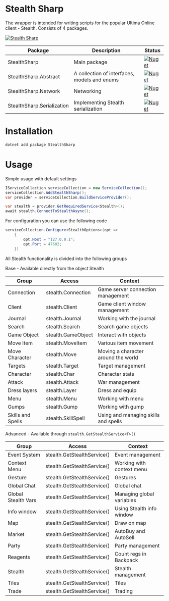 # Stealth Sharp

The wrapper is intended for writing scripts for the popular Ultima Online client - Stealth. Consists of 4 packages.

[![Stealth Sharp](https://github.com/Maxwellwr/StealthSharp/actions/workflows/nuget.yml/badge.svg)](https://github.com/Maxwellwr/StealthSharp/actions/workflows/nuget.yml)

| Package | Description | Status |
| ------ | ------ | ------ |
| StealthSharp | Main package | [![Nuget](https://img.shields.io/nuget/v/StealthSharp?style=plastic)](https://www.nuget.org/packages/StealthSharp/) |
| StealthSharp.Abstract | A collection of interfaces, models and enums | [![Nuget](https://img.shields.io/nuget/v/StealthSharp.Abstract?style=plastic)](https://www.nuget.org/packages/StealthSharp.Abstract/) |
| StealthSharp.Network | Networking | [![Nuget](https://img.shields.io/nuget/v/StealthSharp.Network?style=plastic)](https://www.nuget.org/packages/StealthSharp.Network/) |
| StealthSharp.Serialization | Implementing Stealth serialization | [![Nuget](https://img.shields.io/nuget/v/StealthSharp.Serialization?style=plastic)](https://www.nuget.org/packages/StealthSharp.Serialization/) |

# Installation

```shell
dotnet add package StealthSharp
```

# Usage

Simple usage with default settings
```c#
IServiceCollection serviceCollection = new ServiceCollection();
serviceCollection.AddStealthSharp();
var provider = serviceCollection.BuildServiceProvider();

var stealth = provider.GetRequiredService<Stealth>();
await stealth.ConnectToStealthAsync();
```

For configuration you can use the following code
```c#
serviceCollection.Configure<StealthOptions>(opt =>
    {
        opt.Host = "127.0.0.1";
        opt.Port = 47602;
    })
```

All Stealth functionality is divided into the following groups

Base - Available directly from the object Stealth

| Group | Access | Context |
| ---- | ---- | ----|
| Connection | stealth.Connection | Game server connection management |
| Client | stealth.Client | Game client window management |
| Journal | stealth.Journal | Working with the journal |
| Search | stealth.Search | Search game objects |
| Game Object | stealth.GameObject | Interact with objects  |
| Move Item | stealth.MoveItem | Various item movement |
| Move Character | stealth.Move | Moving a character around the world |
| Targets | stealth.Target | Target management |
| Character | stealth.Char | Character stats |
| Attack | stealth.Attack | War management |
| Dress layers | stealth.Layer | Dress and equip |
| Menu | stealth.Menu | Working with menu |
| Gumps | stealth.Gump | Working with gump |
| Skills and Spells | stealth.SkillSpell | Using and managing skills and spells |

Advanced - Available through `stealth.GetStealthService<T>()`

| Group | Access | Context |
| ---- | ---- | ----|
| Event System | stealth.GetStealthService<IEventSystemService>() | Event management |
| Context Menu | stealth.GetStealthService<IContextMenuService>() | Working with context menu |
| Gesture | stealth.GetStealthService<IGestureService>() | Gestures |
| Global Chat | stealth.GetStealthService<IGlobalChatService>() | Global chat |
| Global Stealth Vars | stealth.GetStealthService<IGlobalService>() | Managing global variables |
| Info window | stealth.GetStealthService<IInfoWindowService>() | Using Stealth info window |
| Map | stealth.GetStealthService<IMapService>() | Draw on map |
| Market | stealth.GetStealthService<IMarketService>() | AutoBuy and AutoSell |
| Party | stealth.GetStealthService<IPartyService>() | Party management |
| Reagents | stealth.GetStealthService<IReagentService>() | Count regs in Backpack |
| Stealth | stealth.GetStealthService<IStealthService>() | Stealth management |
| Tiles | stealth.GetStealthService<ITileService>() | Tiles |
| Trade | stealth.GetStealthService<ITradeService>() | Trading |
